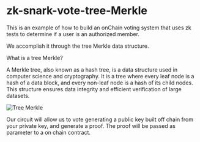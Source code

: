# zk-snark-vote-tree-Merkle

This is an example of how to build an onChain voting system that uses zk tests to determine if a user is an authorized member.

We accomplish it through the tree Merkle data structure.

What is a tree Merkle?

A Merkle tree, also known as a hash tree, is a data structure used in computer science and cryptography. It is a tree where every leaf node is a hash of a data block, and every non-leaf node is a hash of its child nodes. This structure ensures data integrity and efficient verification of large datasets.

![Tree Merkle](https://file%2B.vscode-resource.vscode-cdn.net/Users/lidiacanales/Desktop/personal/web3/ck-vote-system/docs/Screenshot%202024-07-24%20at%2016.24.49.png?version%3D1721883147712)

Our circuit will allow us to vote generating a public key built off chain from your private key, and generate a proof. The proof will be passed as parameter to a on chain contract.
